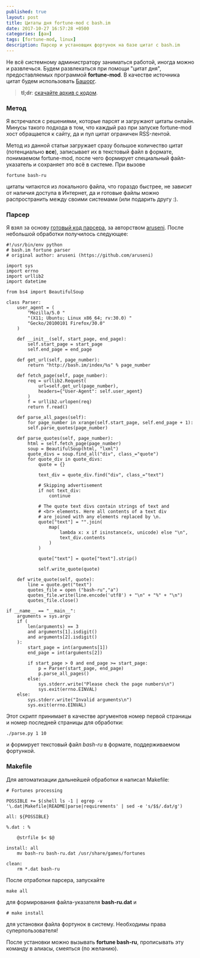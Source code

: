 ```yaml
---
published: true
layout: post
title: Цитаты дня fortune-mod с bash.im
date: 2017-10-27 16:57:28 +0500
categories: [фан] 
tags: [fortune-mod, linux]
description: Парсер и установщик фортунок на базе цитат с bash.im
---
```


Не всё системному администратору заниматься работой, иногда можно и развлечься. Будем развлекаться при помощи "цитат дня", предоставляемых программой **fortune-mod**. В качестве источника цитат будем использовать [Башорг][1].

> **tl;dr**: [скачайте архив с кодом][4].

<!--more-->

### Метод ###

Я встречался с решениями, которые парсят и загружают цитаты онлайн. Минусы такого подхода в том, что каждый раз при запуске fortune-mod хост обращается к сайту, да и пул цитат ограничен RSS-лентой. 

Метод из данной статьи загружает сразу большое количество цитат (потенциально **все**), записывает их в текстовый файл в формате, понимаемом fortune-mod, после чего формирует специальный файл-указатель и сохраняет это всё в системе. При вызове

    fortune bash-ru

цитаты читаются из локального файла, что гораздо быстрее, не зависит от наличия доступа в Интернет, да и готовые файлы можно распространить между своими системами (или подарить другу :).

### Парсер ###

Я взял за основу [готовый код парсера][3], за авторством [aruseni][2]. После небольшой обработки получилось следующее:

    #!/usr/bin/env python
    # bash.im fortune parser
    # original author: aruseni (https://github.com/aruseni)
    
    import sys
    import errno
    import urllib2
    import datetime

    from bs4 import BeautifulSoup

    class Parser:
        user_agent = (
            "Mozilla/5.0 "
            "(X11; Ubuntu; Linux x86_64; rv:30.0) "
            "Gecko/20100101 Firefox/30.0"
        )
    
        def __init__(self, start_page, end_page):
            self.start_page = start_page
            self.end_page = end_page
    
        def get_url(self, page_number):
            return "http://bash.im/index/%s" % page_number
    
        def fetch_page(self, page_number):
            req = urllib2.Request(
                url=self.get_url(page_number),
                headers={"User-Agent": self.user_agent}
            )
            f = urllib2.urlopen(req)
            return f.read()
    
        def parse_all_pages(self):
            for page_number in xrange(self.start_page, self.end_page + 1):
            self.parse_quotes(page_number)
    
        def parse_quotes(self, page_number):
            html = self.fetch_page(page_number)
            soup = BeautifulSoup(html, "lxml")
            quote_divs = soup.find_all("div", class_="quote")
            for quote_div in quote_divs:
                quote = {}
    
                text_div = quote_div.find("div", class_="text")

                # Skipping advertisement
                if not text_div:
                    continue
    
                # The quote text divs contain strings of text and
                # <br> elements. Here all contents of a text div
                # are joined with any elements replaced by \n.
                quote["text"] = "".join(
                    map(
                        lambda x: x if isinstance(x, unicode) else "\n",
                        text_div.contents
                    )
                )
    
                quote["text"] = quote["text"].strip()
    
                self.write_quote(quote)
    
        def write_quote(self, quote):
            line = quote.get("text")
            quotes_file = open ("bash-ru","a")
            quotes_file.write(line.encode('utf8') + "\n" + "%" + "\n")
            quotes_file.close()
    
    if __name__ == "__main__":
        arguments = sys.argv
        if (
            len(arguments) == 3
            and arguments[1].isdigit()
            and arguments[2].isdigit()
        ):
            start_page = int(arguments[1])
            end_page = int(arguments[2])
    
            if start_page > 0 and end_page >= start_page:
                p = Parser(start_page, end_page)
                p.parse_all_pages()
            else:
                sys.stderr.write("Please check the page numbers\n")
                sys.exit(errno.EINVAL)
        else:
            sys.stderr.write("Invalid arguments\n")
            sys.exit(errno.EINVAL)

Этот скрипт принимает в качестве аргументов номер первой страницы и номер последней страницы для обработки:

    ./parse.py 1 10

и формирует текстовый файл *bash-ru* в формате, поддерживаемом фортункой.

### Makefile ###

Для автоматизации дальнейшей обработки я написал Makefile:

    # Fortunes processing
    
    POSSIBLE += $(shell ls -1 | egrep -v '\.dat|Makefile|README|parse|requirements' | sed -e 's/$$/.dat/g')
    
    all: ${POSSIBLE}
    
    %.dat : %
    
	    @strfile $< $@
    
    install: all
	    mv bash-ru bash-ru.dat /usr/share/games/fortunes
    
    clean:
	    rm *.dat bash-ru

После отработки парсера, запускайте
    
    make all

для формирования файла-указателя **bash-ru.dat** и

    # make install

для установки файла фортунок в систему. Необходимы права суперпользователя!

После установки можно вызывать **fortune bash-ru**, прописывать эту команду в алиасы, смеяться (по желанию).


[1]: http://bash.im/ "Старый добрый башорг"
[2]: https://github.com/aruseni "Профиль автора парсера на Github"
[3]: https://github.com/aruseni/bash.im-parser "Код исходного парсера"
[4]: /files/fortune-bash-ru.tar.gz "Парсер фортунок с bash.im"
